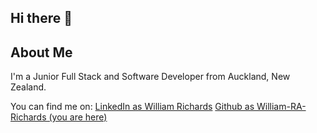 ## Hi there 👋

<!--
**William-RA-Richards/William-RA-Richards** is a ✨ _special_ ✨ repository because its `README.md` (this file) appears on your GitHub profile.

Here are some ideas to get you started:

- 🔭 I’m currently working on ...
- 🌱 I’m currently learning ...
- 👯 I’m looking to collaborate on ...
- 🤔 I’m looking for help with ...
- 💬 Ask me about ...
- 📫 How to reach me: ...
- 😄 Pronouns: ...
- ⚡ Fun fact: ...
-->

## About Me
I'm a Junior Full Stack and Software Developer from Auckland, New Zealand.

You can find me on:
[LinkedIn as William Richards](https://www.linkedin.com/in/william-ra-richards-/)
[Github as William-RA-Richards (you are here)](https://github.com/William-RA-Richards)
